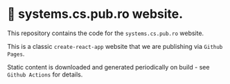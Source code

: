 # 🥜 systems.cs.pub.ro website.

This repository contains the code for the `systems.cs.pub.ro` website.

This is a classic `create-react-app` website that we are publishing via `Github Pages`.

Static content is downloaded and generated periodically on build - see `Github Actions` for details.

